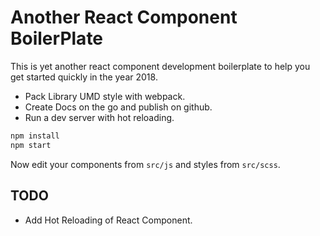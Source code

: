<!---
 Copyright (c) 2018 Swashata Ghosh <swashata@wpquark.com>

 This software is released under the MIT License.
 https://opensource.org/licenses/MIT
-->

# Another React Component BoilerPlate

This is yet another react component development boilerplate to help you get
started quickly in the year 2018.

* Pack Library UMD style with webpack.
* Create Docs on the go and publish on github.
* Run a dev server with hot reloading.

```bash
npm install
npm start
```

Now edit your components from `src/js` and styles from `src/scss`.

## TODO

- Add Hot Reloading of React Component.
